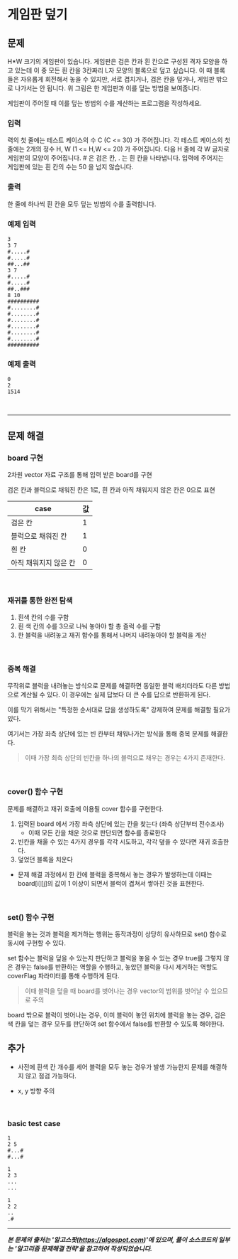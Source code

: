 # 게임판 덮기

## 문제

H*W 크기의 게임판이 있습니다. 게임판은 검은 칸과 흰 칸으로 구성된 격자 모양을 하고 있는데 이 중 모든 흰 칸을 3칸짜리 L자 모양의 블록으로 덮고 싶습니다. 이 때 블록들은 자유롭게 회전해서 놓을 수 있지만, 서로 겹치거나, 검은 칸을 덮거나, 게임판 밖으로 나가서는 안 됩니다. 위 그림은 한 게임판과 이를 덮는 방법을 보여줍니다.

게임판이 주어질 때 이를 덮는 방법의 수를 계산하는 프로그램을 작성하세요.

### 입력

력의 첫 줄에는 테스트 케이스의 수 C (C <= 30) 가 주어집니다. 각 테스트 케이스의 첫 줄에는 2개의 정수 H, W (1 <= H,W <= 20) 가 주어집니다. 다음 H 줄에 각 W 글자로 게임판의 모양이 주어집니다. # 은 검은 칸, . 는 흰 칸을 나타냅니다. 입력에 주어지는 게임판에 있는 흰 칸의 수는 50 을 넘지 않습니다.

### 출력

한 줄에 하나씩 흰 칸을 모두 덮는 방법의 수를 출력합니다.

### 예제 입력

```
3 
3 7 
#.....# 
#.....# 
##...## 
3 7 
#.....# 
#.....# 
##..### 
8 10 
########## 
#........# 
#........# 
#........# 
#........# 
#........# 
#........# 
########## 
```

### 예제 출력

```
0
2
1514
```

<br>

---

## 문제 해결

### board 구현

2차원 vector 자료 구조를 통해 입력 받은 board를 구현

검은 칸과 블럭으로 채워진 칸은 1로, 흰 칸과 아직 채워지지 않은 칸은 0으로 표현

|case|값|
|-|-|
|검은 칸|1|
|블럭으로 채워진 칸|1|
|흰 칸|0|
|아직 채워지지 않은 칸|0|

<br>

### 재귀를 통한 완전 탐색

1. 흰색 칸의 수를 구함
1. 흰 색 칸의 수를 3으로 나눠 놓아야 할 총 즐럭 수를 구함
1. 한 블럭을 내려놓고 재귀 함수를 통해서 나머지 내려놓아야 할 블럭을 계산

<br>

### 중복 해결

무작위로 블럭을 내려놓는 방식으로 문제를 해결하면 동일한 블럭 배치더라도 다른 방법으로 계산될 수 있다.
이 경우에는 실제 답보다 더 큰 수를 답으로 반환하게 된다.

이를 막기 위해서는 "특정한 순서대로 답을 생성하도록" 강제하여 문제를 해결할 필요가 있다.

여기서는 가장 좌측 상단에 있는 빈 칸부터 채워나가는 방식을 통해 중복 문제를 해결한다.

> 이때 가장 최측 상단의 빈칸을 하나의 블럭으로 채우는 경우는 4가지 존재한다.

<br>

### cover() 함수 구현

문제를 해결하고 재귀 호출에 이용될 cover 함수를 구현한다.

1. 입력된 board 에서 가장 좌측 상단에 있는 칸을 찾는다 (좌측 상단부터 전수조사)
    - 이때 모든 칸을 채운 것으로 판단되면 함수를 종료한다
1. 빈칸을 채울 수 있는 4가지 경우를 각각 시도하고, 각각 뎦을 수 있다면 재귀 호출한다.
1. 덮었던 블록을 치운다


- 문제 해결 과정에서 한 칸에 블럭을 중복해서 놓는 경우가 발생하는데 이때는 board[i][j]의 값이 1 이상이 되면서 블럭이 겹쳐서 쌓아진 것을 표현한다.

<br>

### set() 함수 구현

블럭을 놓는 것과 블럭을 제거하는 행위는 동작과정이 상당히 유사하므로 set() 함수로 동시에 구현할 수 있다.

set 함수는 블럭을 덮을 수 있는지 판단하고 블럭을 놓을 수 있는 경우 true를 그렇지 않은 경우는 false를 반환하는 역할을 수행하고,
놓았던 블럭을 다시 제거하는 역할도 coverFlag 파라미터를 통해 수행하게 된다.

> 이때 블럭을 덮을 때 board를 벗어나는 경우 vector의 범위를 벗어날 수 있으므로 주의

board 밖으로 블럭이 벗어나는 경우, 이미 블럭이 놓인 위치에 블럭을 놓는 경우, 검은색 칸을 덮는 경우
모두를 판단하여 set 함수에서 false를 반환할 수 있도록 해야한다.

## 추가

- 사전에 흰색 칸 개수를 세어 블럭을 모두 놓는 경우가 발생 가능한지 문제를 해결하지 않고 점검 가능하다.

- x, y 방향 주의

</br>

### basic test case

```
1
2 5
#...#
#...#

1
2 3
...
...

1
2 2
..
.#

```

---

***본 문제의 출처는 '알고스팟(https://algospot.com)'에 있으며, 풀이 소스코드의 일부는 '알고리즘 문제해결 전략'을 참고하여 작성되었습니다.***
